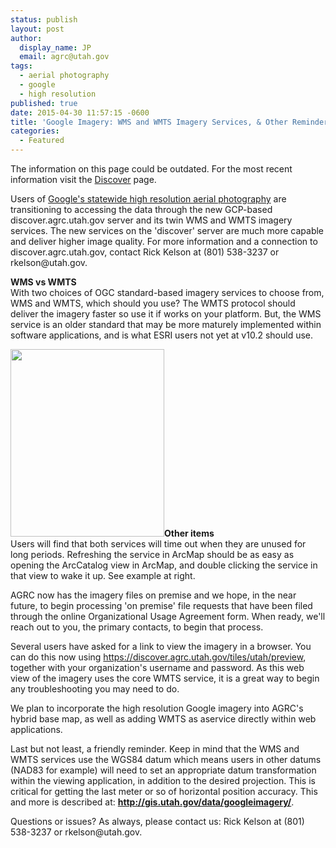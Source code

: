 ```yaml
---
status: publish
layout: post
author:
  display_name: JP
  email: agrc@utah.gov
tags:
  - aerial photography
  - google
  - high resolution
published: true
date: 2015-04-30 11:57:15 -0600
title: 'Google Imagery: WMS and WMTS Imagery Services, & Other Reminders'
categories:
  - Featured
---
```


<div class="grid pop">
  <p class="text-center">The information on this page could be outdated. For the most recent information visit the <a href="{{ "/discover/" | prepend: site.baseurl }}">Discover</a> page.</p>
</div>

<p>Users of <a href="{{site.baseurl}}{% post_url 2015-02-02-utah-acquires-high-resolution-aerial-photography-license %}">Google's statewide high resolution aerial photography</a> are transitioning to accessing the data through the new GCP-based discover.agrc.utah.gov server and its twin WMS and WMTS imagery services. The new services on the 'discover' server are much more capable and deliver higher image quality. For more information and a connection to discover.agrc.utah.gov, contact Rick Kelson at (801) 538-3237 or rkelson@utah.gov. </p>
<p><strong>WMS vs WMTS<br />
</strong>With two choices of OGC standard-based imagery services to choose from, WMS and WMTS, which should you use? The WMTS protocol should deliver the imagery faster so use it if works on your platform. But, the WMS service is an older standard that may be more maturely implemented within software applications, and is what ESRI users not yet at v10.2 should use. </p>
<p><a href="{{ "/downloads/WakeUp-Google.png" | prepend: site.baseurl }}"><img src="{{ "/images/WakeUp-Google-246x300.png" | prepend: site.baseurl }}" alt="" title="WakeUp Google" width="246" height="300" class="inline-text-left" /></a><strong>Other items</strong><br />
Users will find that both services will time out when they are unused for long periods. Refreshing the service in ArcMap should be as easy as opening the ArcCatalog view in ArcMap, and double clicking the service in that view to wake it up. See example at right.</p>
<p>AGRC now has the imagery files on premise and we hope, in the near future, to begin processing 'on premise' file requests that have been filed through the online Organizational Usage Agreement form. When ready, we'll reach out to you, the primary contacts, to begin that process.</p>
<p>Several users have asked for a link to view the imagery in a browser. You can do this now using <a href="https://discover.agrc.utah.gov/tiles/utah/preview">https://discover.agrc.utah.gov/tiles/utah/preview</a>, together with your organization's username and password. As this web view of the imagery uses the core WMTS service, it is a great way to begin any troubleshooting you may need to do.</p>
<p>We plan to incorporate the high resolution Google imagery into AGRC's hybrid base map, as well as adding WMTS as aservice directly within web applications.</p>
<p>Last but not least, a friendly reminder. Keep in mind that the WMS and WMTS services use the WGS84 datum which means users in other datums (NAD83 for example) will need to set an appropriate datum transformation within the viewing application, in addition to the desired projection. This is critical for getting the last meter or so of horizontal position accuracy. This and more is described at: <strong><a href="{{ "/data/googleimagery/" | prepend: site.baseurl }}">http://gis.utah.gov/data/googleimagery/</a></strong>.</p>
<p>Questions or issues? As always, please contact us: Rick Kelson at (801) 538-3237 or rkelson@utah.gov.</p>
